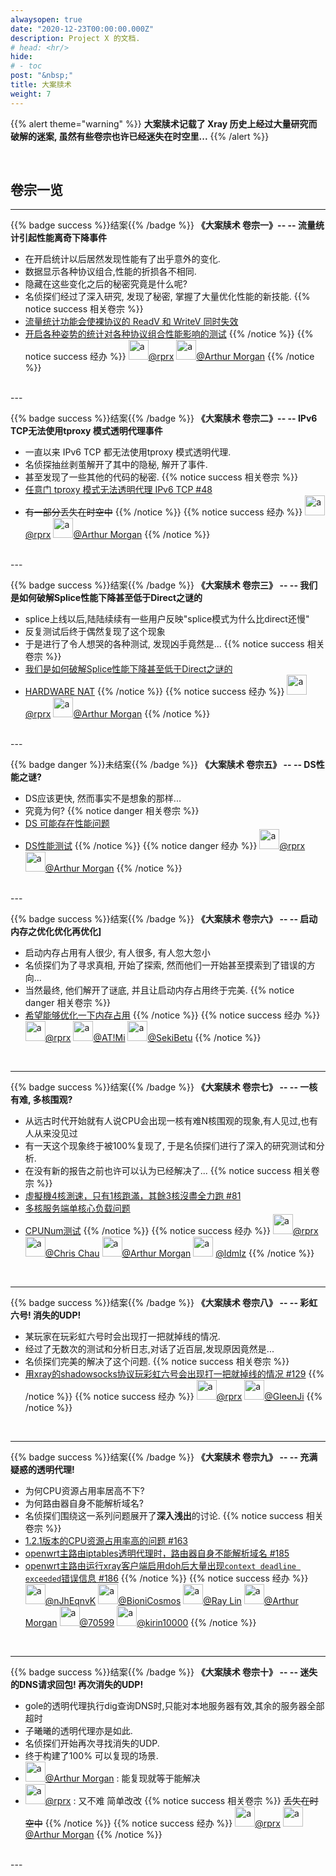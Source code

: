 ```yaml
---
alwaysopen: true
date: "2020-12-23T00:00:00.000Z"
description: Project X 的文档.
# head: <hr/>
hide:
# - toc
post: "&nbsp;"
title: 大案牍术
weight: 7
---
```


{{% alert theme="warning" %}} **大案牍术记载了 Xray 历史上经过大量研究而破解的迷案, 虽然有些卷宗也许已经迷失在时空里...** {{% /alert %}}

<br />

## 卷宗一览
---

{{% badge success %}}结案{{% /badge %}} **《大案牍术 卷宗一》-- -- 流量统计引起性能离奇下降事件**<br>
- 在开启统计以后居然发现性能有了出乎意外的变化.
- 数据显示各种协议组合,性能的折损各不相同.
- 隐藏在这些变化之后的秘密究竟是什么呢? 
- 名侦探们经过了深入研究, 发现了秘密, 掌握了大量优化性能的新技能.
{{% notice success 相关卷宗 %}}
- [流量统计功能会使裸协议的 ReadV 和 WriteV 同时失效](https://github.com/v2fly/v2ray-core/issues/416)
- [开启各种姿势的统计对各种协议组合性能影响的测试](https://github.com/badO1a5A90/v2ray-doc/blob/main/performance_test/stats/20201110.md) 
{{% /notice %}}
{{% notice success 经办 %}} 
<img src="https://avatars2.githubusercontent.com/u/71564206?s=60" width="32px" height="32px" alt="a"/>[@rprx](https://github.com/rprx)
<img src="https://avatars2.githubusercontent.com/u/4637240?s=60" width="32px" height="32px" alt="a"/>[@Arthur Morgan](https://github.com/badO1a5A90)
{{% /notice %}}
<br />
---

{{% badge success %}}结案{{% /badge %}} **《大案牍术 卷宗二》-- -- IPv6 TCP无法使用tproxy 模式透明代理事件**<br>
- 一直以来 IPv6 TCP 都无法使用tproxy 模式透明代理.
- 名侦探抽丝剥茧解开了其中的隐秘, 解开了事件.
- 甚至发现了一些其他的代码的秘密.
{{% notice success 相关卷宗 %}}
- [任意门 tproxy 模式无法透明代理 IPv6 TCP #48](https://github.com/XTLS/Xray-core/issues/48)
- ~~有一部分丢失在时空中~~
{{% /notice %}}
{{% notice success 经办 %}} 
<img src="https://avatars2.githubusercontent.com/u/71564206?s=60" width="32px" height="32px" alt="a"/>[@rprx](https://github.com/rprx)
<img src="https://avatars2.githubusercontent.com/u/4637240?s=60" width="32px" height="32px" alt="a"/>[@Arthur Morgan](https://github.com/badO1a5A90)
{{% /notice %}}
<br />
---

{{% badge success %}}结案{{% /badge %}} **《大案牍术 卷宗三》 -- -- 我们是如何破解Splice性能下降甚至低于Direct之谜的**<br>
- splice上线以后,陆陆续续有一些用户反映"splice模式为什么比direct还慢"
- 反复测试后终于偶然复现了这个现象
- 于是进行了令人想哭的各种测试, 发现凶手竟然是...
{{% notice success 相关卷宗 %}}
- [我们是如何破解Splice性能下降甚至低于Direct之谜的](https://github.com/XTLS/Xray-core/discussions/59)
- [HARDWARE NAT](http://www.testone.top/?p=905) 
{{% /notice %}}
{{% notice success 经办 %}} 
<img src="https://avatars2.githubusercontent.com/u/71564206?s=60" width="32px" height="32px" alt="a"/>[@rprx](https://github.com/rprx)
<img src="https://avatars2.githubusercontent.com/u/4637240?s=60" width="32px" height="32px" alt="a"/>[@Arthur Morgan](https://github.com/badO1a5A90)
{{% /notice %}}
<br />
---

{{% badge danger %}}未结案{{% /badge %}}  **《大案牍术 卷宗五》 -- -- DS性能之谜?** <br>
- DS应该更快, 然而事实不是想象的那样...
- 究竟为何?
{{% notice danger 相关卷宗 %}}
- [DS 可能存在性能问题](https://github.com/v2fly/v2ray-core/issues/373) 
- [DS性能测试](https://github.com/badO1a5A90/v2ray-doc/blob/master/performance_test/DS/20201030.md)
{{% /notice %}}
{{% notice danger 经办 %}} 
<img src="https://avatars2.githubusercontent.com/u/71564206?s=60" width="32px" height="32px" alt="a"/>[@rprx](https://github.com/rprx)
<img src="https://avatars2.githubusercontent.com/u/4637240?s=60" width="32px" height="32px" alt="a"/>[@Arthur Morgan](https://github.com/badO1a5A90) 
{{% /notice %}}
<br />
---

{{% badge success %}}结案{{% /badge %}}  **《大案牍术 卷宗六》 -- -- 启动内存之优化优化再优化]**<br>
- 启动内存占用有人很少, 有人很多, 有人忽大忽小
- 名侦探们为了寻求真相, 开始了探索, 然而他们一开始甚至摸索到了错误的方向...
- 当然最终, 他们解开了谜底, 并且让启动内存占用终于完美.
{{% notice danger 相关卷宗 %}}
- [希望能够优化一下内存占用](https://github.com/XTLS/Xray-core/issues/68) 
{{% /notice %}}
{{% notice success 经办 %}} 
<img src="https://avatars2.githubusercontent.com/u/71564206?s=60" width="32px" height="32px" alt="a"/>[@rprx](https://github.com/rprx)
<img src="https://avatars2.githubusercontent.com/u/15129300?s=60" width="32px" height="32px" alt="a"/>[@AT!Mi](https://github.com/timi-owo)
<img src="https://avatars2.githubusercontent.com/u/38283893?s=60" width="32px" height="32px" alt="a"/>[@SekiBetu](https://github.com/SekiBetu)
{{% /notice %}}
<br />

---
{{% badge success %}}结案{{% /badge %}}  **《大案牍术 卷宗七》 -- -- 一核有难, 多核围观?**<br>
- 从远古时代开始就有人说CPU会出现一核有难N核围观的现象,有人见过,也有人从来没见过
- 有一天这个现象终于被100%复现了, 于是名侦探们进行了深入的研究测试和分析. 
- 在没有新的报告之前也许可以认为已经解决了...
{{% notice success 相关卷宗 %}}
- [虛擬機4核測速，只有1核跑滿，其餘3核沒盡全力跑 #81](https://github.com/XTLS/Xray-core/issues/81)
- [多核服务端单核心负载问题](https://github.com/v2fly/v2ray-core/issues/466)
- [CPUNum测试](https://github.com/XTLS/Xray-core/discussions/56#discussioncomment-221285) 
{{% /notice %}}
{{% notice success 经办 %}} 
<img src="https://avatars2.githubusercontent.com/u/71564206?s=60" width="32px" height="32px" alt="a"/>[@rprx](https://github.com/rprx)
<img src="https://avatars2.githubusercontent.com/u/53026952?s=60" width="32px" height="32px" alt="a"/>[@Chris Chau](https://github.com/i553041)
<img src="https://avatars2.githubusercontent.com/u/4637240?s=60" width="32px" height="32px" alt="a"/>[@Arthur Morgan](https://github.com/badO1a5A90)
<img src="https://avatars2.githubusercontent.com/u/47851414?s=60" width="32px" height="32px" alt="a"/> [@ldmlz](https://github.com/Menma33)
{{% /notice %}}
<br />

---
{{% badge success %}}结案{{% /badge %}}  **《大案牍术 卷宗八》 -- -- 彩虹六号! 消失的UDP!**<br>
- 某玩家在玩彩虹六号时会出现打一把就掉线的情况.
- 经过了无数次的测试和分析日志,对话了近百层,发现原因竟然是...
- 名侦探们完美的解决了这个问题.
{{% notice success 相关卷宗 %}}
- [用xray的shadowsocks协议玩彩虹六号会出现打一把就掉线的情况 #129](https://github.com/XTLS/Xray-core/issues/129)
{{% /notice %}}
{{% notice success 经办 %}} 
<img src="https://avatars2.githubusercontent.com/u/71564206?s=60" width="32px" height="32px" alt="a"/>[@rprx](https://github.com/rprx)
<img src="https://avatars2.githubusercontent.com/u/56299828?s=60" width="32px" height="32px" alt="a"/>[@GleenJi](https://github.com/GleenJi)
{{% /notice %}}
<br />

---
{{% badge success %}}结案{{% /badge %}}  **《大案牍术 卷宗九》 -- -- 充满疑惑的透明代理!** <br>
- 为何CPU资源占用率居高不下?
- 为何路由器自身不能解析域名?
- 名侦探们围绕这一系列问题展开了**深入浅出**的讨论.
{{% notice success 相关卷宗 %}}
- [1.2.1版本的CPU资源占用率高的问题 #163](https://github.com/XTLS/Xray-core/issues/163)
- [openwrt主路由iptables透明代理时，路由器自身不能解析域名 #185](https://github.com/XTLS/Xray-core/issues/185)
- [openwrt主路由运行xray客户端启用doh后大量出现`context deadline exceeded`错误信息 #186](https://github.com/XTLS/Xray-core/issues/186) 
{{% /notice %}}
{{% notice success 经办 %}} 
<img src="https://avatars2.githubusercontent.com/u/26929766?s=60" width="32px" height="32px" alt="a"/>[@nJhEqnvK](https://github.com/nJhEqnvK)
<img src="https://avatars2.githubusercontent.com/u/41363844?s=60" width="32px" height="32px" alt="a"/>[@BioniCosmos](https://github.com/BioniCosmos) 
<img src="https://avatars2.githubusercontent.com/u/35735190?s=60" width="32px" height="32px" alt="a"/>[@Ray Lin](https://github.com/finpluto)
<img src="https://avatars2.githubusercontent.com/u/4637240?s=60" width="32px" height="32px" alt="a"/>[@Arthur Morgan](https://github.com/badO1a5A90)
<img src="https://avatars2.githubusercontent.com/u/5929170?s=60" width="32px" height="32px" alt="a"/>[@70599](https://github.com/70599)
<img src="https://avatars2.githubusercontent.com/u/57820613?s=60" width="32px" height="32px" alt="a"/>[@kirin10000](https://github.com/kirin10000)
{{% /notice %}}
<br />

---
{{% badge success %}}结案{{% /badge %}}  **《大案牍术 卷宗十》 -- -- 迷失的DNS请求回包! 再次消失的UDP!** <br>
- gole的透明代理执行dig查询DNS时,只能对本地服务器有效,其余的服务器全部超时
- 子曦曦的透明代理亦是如此.
- 名侦探们开始再次寻找消失的UDP.
- 终于构建了100% 可以复现的场景.
- <img src="https://avatars2.githubusercontent.com/u/4637240?s=60" width="32px" height="32px" alt="a"/>[@Arthur Morgan](https://github.com/badO1a5A90) : 能复现就等于能解决
- <img src="https://avatars2.githubusercontent.com/u/71564206?s=60" width="32px" height="32px" alt="a"/>[@rprx](https://github.com/rprx) : 又不难 简单改改
{{% notice success 相关卷宗 %}}
~~丢失在时空中~~
{{% /notice %}}
{{% notice success 经办 %}} 
<img src="https://avatars2.githubusercontent.com/u/71564206?s=60" width="32px" height="32px" alt="a"/>[@rprx](https://github.com/rprx)
<img src="https://avatars2.githubusercontent.com/u/4637240?s=60" width="32px" height="32px" alt="a"/>[@Arthur Morgan](https://github.com/badO1a5A90)
{{% /notice %}}
<br />
---